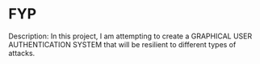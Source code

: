# FYP
Description: 
  In this project, I am attempting to create a  GRAPHICAL USER AUTHENTICATION SYSTEM that will be resilient to different types of attacks.
